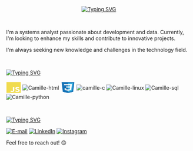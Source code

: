 <div align="center">
  <a href="https://git.io/typing-svg">
    <img src="https://readme-typing-svg.demolab.com?font=Fira+Code&weight=500&size=22&pause=1000&color=ffc0cb&center=true&vCenter=true&random=false&width=524&lines=%E2%8A%B9+Hello!+I'm+Camille+Barbosa+%E2%8A%B9+" alt="Typing SVG">
  </a>
</div>

&nbsp;

<p> I'm a systems analyst passionate about development and data. Currently, I'm looking to enhance my skills and contribute to innovative projects.</p>

<div>
  <p>I'm always seeking new knowledge and challenges in the technology field.</p>
</div>

&nbsp;

<div align="left">
  <a href="https://git.io/typing-svg">
    <img src="https://readme-typing-svg.demolab.com?font=Fira+Code&weight=500&size=18&pause=1000&repeat=false&color=ffc0cb&center=false&vCenter=salse&random=false&width=524&lines=%F0%9F%A4%8D+SKILLS!+" alt="Typing SVG">
  </a>
</div>
<div style="display: inline_block"><br>
  <img align="center" alt="Camille-Js" height="30" width="40" src="https://raw.githubusercontent.com/devicons/devicon/master/icons/javascript/javascript-plain.svg">
  <img align="center" alt="Camille-html" height="30" width="40" src="https://cdn.jsdelivr.net/gh/devicons/devicon@latest/icons/html5/html5-original.svg">
  <img align="center" alt="Camille-CSS5" height="30" width="40" src="https://raw.githubusercontent.com/devicons/devicon/master/icons/css3/css3-original.svg">
  <img align="center" alt="camille-c" height="30" width="40" src="https://cdn.jsdelivr.net/gh/devicons/devicon@latest/icons/c/c-original.svg">
   <img align="center" alt="Camille-linux" height="30" width="40" src="https://cdn.jsdelivr.net/gh/devicons/devicon@latest/icons/archlinux/archlinux-original.svg">
  <img align="center" alt="Camille-sql" height="30" width="40" src="https://cdn.jsdelivr.net/gh/devicons/devicon@latest/icons/azuresqldatabase/azuresqldatabase-original.svg">
   <img align="center" alt="Camille-python" height="30" width="40" src="https://cdn.jsdelivr.net/gh/devicons/devicon@latest/icons/python/python-original.svg">
   
  
</div>

&nbsp;

<div align="left">
  <a href="https://git.io/typing-svg">
    <img src="https://readme-typing-svg.demolab.com?font=Fira+Code&weight=500&size=18&pause=1000&repeat=false&color=ffc0cb&center=false&vCenter=salse&random=false&width=524&lines=%F0%9F%A4%8D+CONNECT+WITH+ME!+" alt="Typing SVG">
  </a>
</div>

[![E-mail](https://img.shields.io/badge/-Email-000?style=for-the-badge&logo=microsoft-outlook&logoColor=ffc0cb&color:63625f)](mailto:camillebarbosadossantos@gmail.com)
[![LinkedIn](https://img.shields.io/badge/-LinkedIn-000?style=for-the-badge&logo=linkedin&logoColor=ffc0cb&color:63625f)](https://br.linkedin.com/in/camille-barbosa-96a98729b)
[![Instagram](https://img.shields.io/badge/-Instagram-000?style=for-the-badge&logo=instagram&logoColor=ffc0cb&color:63625f)](https://www.instagram.com/dev.cami/)






Feel free to reach out! 😊
